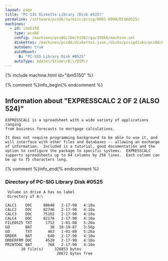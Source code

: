 ```yaml
---
layout: page
title: "PC-SIG Diskette Library (Disk #525)"
permalink: /software/pcx86/sw/misc/pcsig/0001-0999/DISK0525/
machines:
  - id: ibm5150
    type: pcx86
    config: /machines/pcx86/ibm/5150/cga/256kb/machine.xml
    diskettes: /machines/pcx86/diskettes.json,/disks/pcsigdisks/pcx86/diskettes.json
    autoGen: true
    autoMount:
      B: "PC-SIG Library Disk #0525"
    autoType: $date\r$time\rB:\rDIR\r
---
```


{% include machine.html id="ibm5150" %}

{% comment %}info_begin{% endcomment %}

## Information about "EXPRESSCALC 2 OF 2 (ALSO 524)"

    EXPRESSCALC is a spreadsheet with a wide variety of applications ranging
    from business forecasts to mortgage calculations.
    
    It does not require programming background to be able to use it, and
    will interface with other files and databases -- allowing an exchange
    of information.  Included is a tutorial, good documentation and the
    option to configure the package to specific systems.  EXPRESSCALC
    supports spreadsheets up to 64 columns by 256 lines.  Each column can
    be up to 75 characters long.
{% comment %}info_end{% endcomment %}


### Directory of PC-SIG Library Disk #0525

     Volume in drive A has no label
     Directory of A:\

    CALC1    DOC     80640   2-17-90   4:10a
    CALC2    DOC     82746   2-17-90   4:10a
    CALC3    DOC     75102   2-17-90   4:10a
    CALC4    DOC     82176   2-17-90   4:10a
    FILE0525 TXT      1752   1-01-80   5:20a
    GO       BAT        38  10-19-87   3:56p
    GO       TXT       463   1-01-80   5:26a
    ORDER    BAT       640   2-17-90   4:10a
    ORDERFRM DOC      4528   2-17-90   4:10a
    PRINTDOC BAT       768   2-17-90   4:10a
           10 file(s)     328853 bytes
                           28672 bytes free
